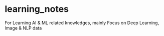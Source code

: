 # learning_notes
For Learning AI & ML related knowledges, mainly Focus on Deep Learning, Image & NLP  data

